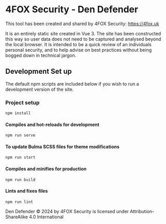 # 4FOX Security - Den Defender
This tool has been created and shared by 4FOX Security: https://4fox.uk

It is an entirely static site created in Vue 3. The site has been constructed this way so user data does not need to be captured and analysed beyond the local browser. It is intended to be a quick review of an individuals personal security, and to help advise on best practices without being bogged down in technical jargon.

## Development Set up
The default npm scripts are included below if you wish to run a development version of the site. 

### Project setup
```
npm install
```

#### Compiles and hot-reloads for development
```
npm run serve
```

#### To update Bulma SCSS files for theme modifications
```
npm run start
```

#### Compiles and minifies for production
```
npm run build
```

#### Lints and fixes files
```
npm run lint
```


Den Defender © 2024 by 4FOX Security is licensed under Attribution-ShareAlike 4.0 International 
